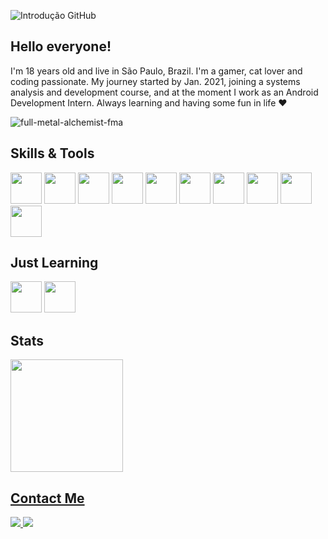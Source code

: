 ![Introdução GitHub](https://user-images.githubusercontent.com/79323949/154523107-a962d3b8-9611-4c5a-987d-5fb893744aed.png)

## Hello everyone!
I'm 18 years old and live in São Paulo, Brazil. I'm a gamer, cat lover and coding passionate. My journey started by Jan. 2021, joining a systems analysis and development course, and at the moment I work as an Android Development Intern. Always learning and having some fun in life ❤️

![full-metal-alchemist-fma](https://user-images.githubusercontent.com/79323949/154533462-c22953a8-8272-4c80-9a87-c79d327608d6.gif)

## Skills & Tools
<img src="https://cdn.jsdelivr.net/gh/devicons/devicon/icons/html5/html5-original.svg" width="50" height="50"/> <img src="https://cdn.jsdelivr.net/gh/devicons/devicon/icons/javascript/javascript-original.svg" width="50" height="50" /> <img src="https://cdn.jsdelivr.net/gh/devicons/devicon/icons/css3/css3-original.svg" width="50" height="50" /> <img src="https://cdn.jsdelivr.net/gh/devicons/devicon/icons/git/git-original.svg" width="50" height="50" /> <img src="https://cdn.jsdelivr.net/gh/devicons/devicon/icons/mysql/mysql-original.svg" width="50" height="50" />  <img src="https://cdn.jsdelivr.net/gh/devicons/devicon/icons/java/java-original.svg" width="50" height="50" /> <img src="https://cdn.jsdelivr.net/gh/devicons/devicon/icons/android/android-plain.svg" width="50" height="50" /> <img src="https://cdn.jsdelivr.net/gh/devicons/devicon/icons/ubuntu/ubuntu-plain.svg" width="50" height="50" /> <img src="https://cdn.jsdelivr.net/gh/devicons/devicon/icons/azure/azure-original.svg" width="50" height="50" /> <img src="https://cdn.jsdelivr.net/gh/devicons/devicon/icons/amazonwebservices/amazonwebservices-original.svg" width="50" height="50" />

## Just Learning
<img src="https://cdn.jsdelivr.net/gh/devicons/devicon/icons/spring/spring-original.svg" width="50" height="50" /> <img src="https://cdn.jsdelivr.net/gh/devicons/devicon/icons/postgresql/postgresql-plain.svg" width="50" height="50" />

## Stats
<div>
  <a href="https://github.com/danielpederzini">
  <img height="180em" src="https://github-readme-stats.vercel.app/api?username=danielpederzini&show_icons=true&theme=dracula&include_all_commits=true&count_private=true"/>
</div>

## Contact Me
<div>
  <a href = "mailto:pederzinidaniel@hotmail.com">
    <img src="https://img.shields.io/badge/Gmail-D14836?style=for-the-badge&logo=gmail&logoColor=white" target="_blank">
  </a>
  <a href="https://www.linkedin.com/in/daniel-pederzini-414353208" target="_blank">
    <img src="https://img.shields.io/badge/-LinkedIn-%230077B5?style=for-the-badge&logo=linkedin&logoColor=white" target="_blank">
  </a>   
</div>
